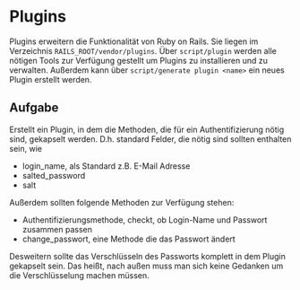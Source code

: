 # Plugins

Plugins erweitern die Funktionalität von Ruby on Rails. Sie liegen im Verzeichnis `RAILS_ROOT/vendor/plugins`. Über `script/plugin` werden alle nötigen Tools zur Verfügung gestellt um Plugins zu installieren und zu verwalten. Außerdem kann über `script/generate plugin <name>` ein neues Plugin erstellt werden.

## Aufgabe

Erstellt ein Plugin, in dem die Methoden, die für ein Authentifizierung nötig sind, gekapselt werden. D.h. standard Felder, die nötig sind sollten enthalten sein, wie

* login_name, als Standard z.B. E-Mail Adresse
* salted_password
* salt

Außerdem sollten folgende Methoden zur Verfügung stehen:

* Authentifizierungsmethode, checkt, ob Login-Name und Passwort zusammen passen
* change_passwort, eine Methode die das Passwort ändert

Desweitern sollte das Verschlüsseln des Passworts komplett in dem Plugin gekapselt sein. Das heißt, nach außen muss man sich keine Gedanken um die Verschlüsselung machen müssen.